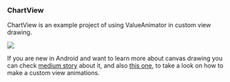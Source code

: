 

### ChartView

ChartView is an example project of using ValueAnimator in custom view drawing. 

![](https://github.com/romandanylyk/ChartView/blob/master/assets/chart_view.gif)

If you are new in Android and want to learn more about canvas drawing you can check [medium story](https://medium.com/@romandanylyk96/android-draw-a-custom-view-ef79fe2ff54b) about it, and also [this one](https://medium.com/p/8604ab3967b3), to take a look on how to make a custom view animations. 
